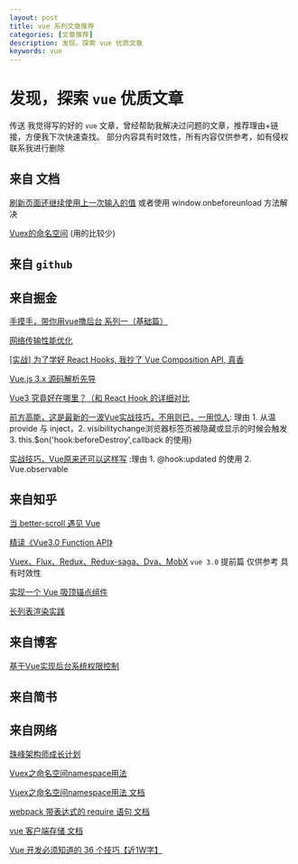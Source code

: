 ```yaml
---
layout: post
title: vue 系列文章推荐
categories: [文章推荐]
description: 发现，探索 vue 优质文章
keywords: vue 
---
```


# 发现，探索 `vue` 优质文章
传送 我觉得写的好的 `vue` 文章，曾经帮助我解决过问题的文章，推荐理由+链接，方便我下次快速查找。
部分内容具有时效性，所有内容仅供参考，如有侵权联系我进行删除

## 来自 文档
[刷新页面还继续使用上一次输入的值](https://cn.vuejs.org/v2/cookbook/client-side-storage.html)  或者使用 window.onbeforeunload 方法解决

[Vuex的命名空间](https://vuex.vuejs.org/zh/guide/modules.html) (用的比较少)

## 来自 `github`

## 来自掘金
[手摸手，带你用vue撸后台 系列一（基础篇）](https://juejin.im/post/59097cd7a22b9d0065fb61d2?utm_medium=fe&utm_source=weixinqun)

[网络传输性能优化](https://juejin.im/post/5b0b7d74518825158e173a0c#heading-2)

[[实战] 为了学好 React Hooks, 我抄了 Vue Composition API, 真香](https://juejin.im/post/5dc820a3e51d4509320d084d)

[Vue.js 3.x 源码解析先导](https://juejin.im/post/5dafe42451882576534d3858)

[Vue3 究竟好在哪里？（和 React Hook 的详细对比](https://juejin.im/post/5e9ce011f265da47b8450c11)

[前方高能，这是最新的一波Vue实战技巧，不用则已，一用惊人](https://juejin.im/post/5ef6d1325188252e75366ab5#heading-13): 理由 1. 从温 provide 与 inject，2. visibilitychange浏览器标签页被隐藏或显示的时候会触发 3. this.$on('hook:beforeDestroy',callback 的使用)

[实战技巧，Vue原来还可以这样写](https://juejin.im/post/5eef7799f265da02cd3b82fe) :理由 1. @hook:updated 的使用 2. Vue.observable
## 来自知乎

[当 better-scroll 遇见 Vue](https://zhuanlan.zhihu.com/p/27407024) 

[精读《Vue3.0 Function API》](https://zhuanlan.zhihu.com/p/71667382)

[Vuex、Flux、Redux、Redux-saga、Dva、MobX](https://zhuanlan.zhihu.com/p/53599723)
`vue 3.0` 提前篇 仅供参考 具有时效性 

[实现一个 Vue 吸顶锚点组件](https://zhuanlan.zhihu.com/p/59317112)

[长列表渲染实践](https://zhuanlan.zhihu.com/p/66779396)

## 来自博客
[基于Vue实现后台系统权限控制](https://refined-x.com/2017/08/29/%E5%9F%BA%E4%BA%8EVue%E5%AE%9E%E7%8E%B0%E5%90%8E%E5%8F%B0%E7%B3%BB%E7%BB%9F%E6%9D%83%E9%99%90%E6%8E%A7%E5%88%B6/)

## 来自简书

## 来自网络
[珠峰架构师成长计划](http://www.zhufengpeixun.cn/architecture/html/)

[Vuex之命名空间namespace用法](http://www.learnku.net/blog/articles/36)

[Vuex之命名空间namespace用法 文档](https://vuex.vuejs.org/zh/guide/modules.html)

[webpack 带表达式的 require 语句  文档](https://webpack.docschina.org/guides/dependency-management/)

[vue 客户端存储 文档](https://cn.vuejs.org/v2/cookbook/client-side-storage.html)

[Vue 开发必须知道的 36 个技巧【近1W字】](https://segmentfault.com/a/1190000020620972)
